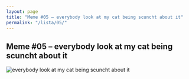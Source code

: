 ```yaml
---
layout: page
title: "Meme #05 – everybody look at my cat being scuncht about it"
permalink: "/lista/05/"
---
```


## Meme #05 – everybody look at my cat being scuncht about it

![everybody look at my cat being scuncht about it](https://i.chzbgr.com/full/10441190400/h5CEDDD8B/everybody-look-at-my-cat-being-scuncht-about)

